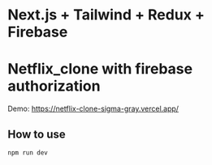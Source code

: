 # Next.js + Tailwind + Redux + Firebase 
# Netflix_clone with firebase authorization

Demo: https://netflix-clone-sigma-gray.vercel.app/

## How to use

```bash
npm run dev
```